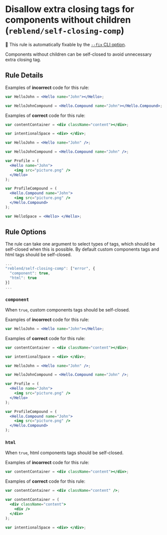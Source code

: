 # Disallow extra closing tags for components without children (`reblend/self-closing-comp`)

🔧 This rule is automatically fixable by the [`--fix` CLI option](https://eslint.org/docs/latest/user-guide/command-line-interface#--fix).

<!-- end auto-generated rule header -->

Components without children can be self-closed to avoid unnecessary extra closing tag.

## Rule Details

Examples of **incorrect** code for this rule:

```jsx
var HelloJohn = <Hello name="John"></Hello>;

var HelloJohnCompound = <Hello.Compound name="John"></Hello.Compound>;
```

Examples of **correct** code for this rule:

```jsx
var contentContainer = <div className="content"></div>;

var intentionalSpace = <div> </div>;

var HelloJohn = <Hello name="John" />;

var HelloJohnCompound = <Hello.Compound name="John" />;

var Profile = (
  <Hello name="John">
    <img src="picture.png" />
  </Hello>
);

var ProfileCompound = (
  <Hello.Compound name="John">
    <img src="picture.png" />
  </Hello.Compound>
);

var HelloSpace = <Hello> </Hello>;
```

## Rule Options

The rule can take one argument to select types of tags, which should be self-closed when this is possible. By default custom components tags and html tags should be self-closed.

```js
...
"reblend/self-closing-comp": ["error", {
  "component": true,
  "html": true
}]
...
```

### `component`

When `true`, custom components tags should be self-closed.

Examples of **incorrect** code for this rule:

```jsx
var HelloJohn = <Hello name="John"></Hello>;
```

Examples of **correct** code for this rule:

```jsx
var contentContainer = <div className="content"></div>;

var intentionalSpace = <div> </div>;

var HelloJohn = <Hello name="John" />;

var HelloJohnCompound = <Hello.Compound name="John" />;

var Profile = (
  <Hello name="John">
    <img src="picture.png" />
  </Hello>
);

var ProfileCompound = (
  <Hello.Compound name="John">
    <img src="picture.png" />
  </Hello.Compound>
);
```

### `html`

When `true`, html components tags should be self-closed.

Examples of **incorrect** code for this rule:

```jsx
var contentContainer = <div className="content"></div>;
```

Examples of **correct** code for this rule:

```jsx
var contentContainer = <div className="content" />;

var contentContainer = (
  <div className="content">
    <div />
  </div>
);

var intentionalSpace = <div> </div>;
```
